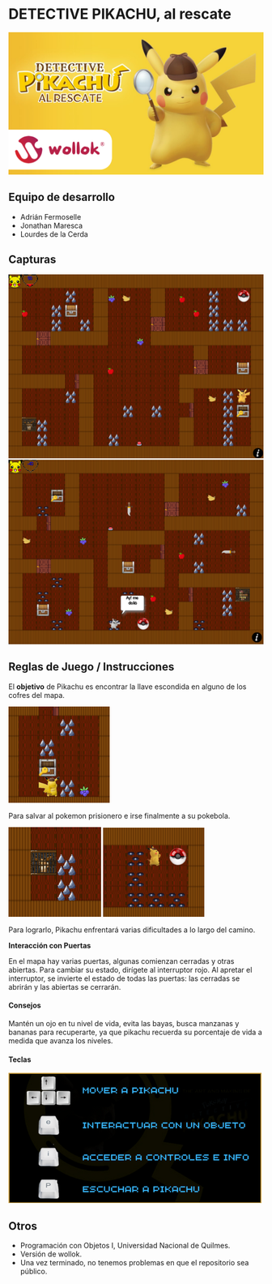 # DETECTIVE PIKACHU, al rescate

![Portada](https://github.com/obj1unq/2024s1-tp-grupal-juego-equipo-5/blob/master/assets/readme-titulo.png)

## Equipo de desarrollo

- Adrián Fermoselle
- Jonathan Maresca
- Lourdes de la Cerda

## Capturas

![Portada](https://github.com/obj1unq/2024s1-tp-grupal-juego-equipo-5/blob/readme/assets/readme-captura1.png)
![Portada](https://github.com/obj1unq/2024s1-tp-grupal-juego-equipo-5/blob/readme/assets/readme-captura2.png)

## Reglas de Juego / Instrucciones

El **objetivo** de Pikachu es encontrar la llave escondida en alguno de los cofres del mapa.

![Portada](https://github.com/obj1unq/2024s1-tp-grupal-juego-equipo-5/blob/readme/assets/readme-captura3.png)

Para salvar al pokemon prisionero e irse finalmente a su pokebola.

![Portada](https://github.com/obj1unq/2024s1-tp-grupal-juego-equipo-5/blob/readme/assets/readme-captura4.png)
![Portada](https://github.com/obj1unq/2024s1-tp-grupal-juego-equipo-5/blob/readme/assets/readme-captura5.png)

Para lograrlo, Pikachu enfrentará varias dificultades a lo largo del camino.

**Interacción con Puertas**

En el mapa hay varias puertas, algunas comienzan cerradas y otras abiertas. Para cambiar su estado, dirígete al interruptor rojo. Al apretar el interruptor, se invierte el estado de todas las puertas: las cerradas se abrirán y las abiertas se cerrarán.

#### Consejos

Mantén un ojo en tu nivel de vida, evita las bayas, busca manzanas y bananas para recuperarte, ya que pikachu recuerda su porcentaje de vida a medida que avanza los niveles.

#### Teclas

![Portada](https://github.com/obj1unq/2024s1-tp-grupal-juego-equipo-5/blob/master/assets/readme-teclas.png)

## Otros

- Programación con Objetos I, Universidad Nacional de Quilmes.
- Versión de wollok.
- Una vez terminado, no tenemos problemas en que el repositorio sea público.
